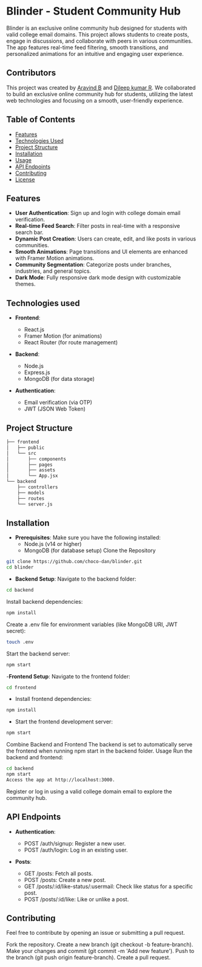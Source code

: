 # Blinder - Student Community Hub

Blinder is an exclusive online community hub designed for students with valid college email domains. This project allows students to create posts, engage in discussions, and collaborate with peers in various communities. The app features real-time feed filtering, smooth transitions, and personalized animations for an intuitive and engaging user experience.
## Contributors
  This project was created by [Aravind B](https://github.com/danixDe) and [Dileep kumar R](https://github.com/dileepkumarrambarki). 
  We collaborated to build an exclusive online community hub for students, utilizing the latest web technologies and focusing on a smooth, user-friendly experience.

## Table of Contents
- [Features](#features)
- [Technologies Used](#technologies-used)
- [Project Structure](#project-structure)
- [Installation](#installation)
- [Usage](#usage)
- [API Endpoints](#api-endpoints)
- [Contributing](#contributing)
- [License](#license)

## Features
- **User Authentication**: Sign up and login with college domain email verification.
- **Real-time Feed Search**: Filter posts in real-time with a responsive search bar.
- **Dynamic Post Creation**: Users can create, edit, and like posts in various communities.
- **Smooth Animations**: Page transitions and UI elements are enhanced with Framer Motion animations.
- **Community Segmentation**: Categorize posts under branches, industries, and general topics.
- **Dark Mode**: Fully responsive dark mode design with customizable themes.

## Technologies used
- **Frontend**:
  - React.js
  - Framer Motion (for animations)
  - React Router (for route management)

- **Backend**:
  - Node.js
  - Express.js
  - MongoDB (for data storage)

- **Authentication**:
  - Email verification (via OTP)
  - JWT (JSON Web Token)

## Project Structure

```bash
├── frontend
│   ├── public
│   └── src
│       ├── components
│       ├── pages
│       ├── assets
│       └── App.jsx
└── backend
    ├── controllers
    ├── models
    ├── routes
    └── server.js
```

## Installation
 - **Prerequisites**:
     Make sure you have the following installed:
      - Node.js (v14 or higher)
      - MongoDB (for database setup)
Clone the Repository
```bash
git clone https://github.com/choco-dan/blinder.git
cd blinder
```
- **Backend Setup**:
Navigate to the backend folder:
```bash
cd backend
```
Install backend dependencies:
```bash
npm install
```
Create a .env file for environment variables (like MongoDB URI, JWT secret):
```bash
touch .env
```
Start the backend server:
```bash
npm start
```
-**Frontend Setup**:
Navigate to the frontend folder:
```bash
cd frontend
```
- Install frontend dependencies:
```bash
npm install
```
- Start the frontend development server:
```bash
npm start
```
Combine Backend and Frontend
The backend is set to automatically serve the frontend when running npm start in the backend folder.
Usage
Run the backend and frontend:

```bash
cd backend
npm start
Access the app at http://localhost:3000.
```

Register or log in using a valid college domain email to explore the community hub.

## API Endpoints
- **Authentication**:
  -  POST /auth/signup: Register a new user.
  - POST /auth/login: Log in an existing user.
  
- **Posts**:
  - GET /posts: Fetch all posts.
  - POST /posts: Create a new post.
  - GET /posts/:id/like-status/:usermail: Check like status for a specific post.
  - POST /posts/:id/like: Like or unlike a post.

## Contributing
Feel free to contribute by opening an issue or submitting a pull request.

Fork the repository.
Create a new branch (git checkout -b feature-branch).
Make your changes and commit (git commit -m 'Add new feature').
Push to the branch (git push origin feature-branch).
Create a pull request.
